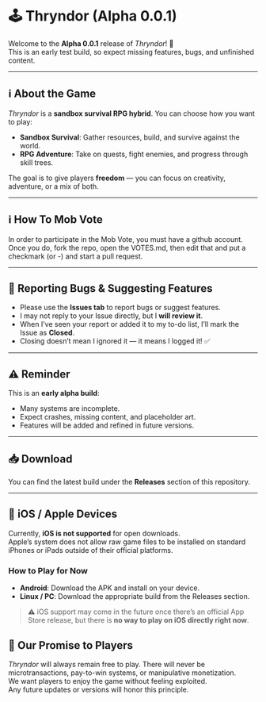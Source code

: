 # 🕹️ Thryndor (Alpha 0.0.1)

Welcome to the **Alpha 0.0.1** release of *Thryndor*! 🎉  
This is an early test build, so expect missing features, bugs, and unfinished content.  

---

## ℹ️ About the Game
*Thryndor* is a **sandbox survival RPG hybrid**. You can choose how you want to play:  
- **Sandbox Survival**: Gather resources, build, and survive against the world.  
- **RPG Adventure**: Take on quests, fight enemies, and progress through skill trees.  

The goal is to give players **freedom** — you can focus on creativity, adventure, or a mix of both.  

---

## ℹ️ How To Mob Vote
In order to participate in the Mob Vote, you must have a github account. Once you do, fork the repo, open the VOTES.md, then edit that and put a checkmark (or -) and start a pull request.

---

## 📝 Reporting Bugs & Suggesting Features
- Please use the **Issues tab** to report bugs or suggest features.  
- I may not reply to your Issue directly, but I **will review it**.  
- When I’ve seen your report or added it to my to-do list, I’ll mark the Issue as **Closed**.  
- Closing doesn’t mean I ignored it — it means I logged it! ✅  

---

## ⚠️ Reminder
This is an **early alpha build**:  
- Many systems are incomplete.  
- Expect crashes, missing content, and placeholder art.  
- Features will be added and refined in future versions.  

---

## 📥 Download
You can find the latest build under the **Releases** section of this repository.  

---

## 📱 iOS / Apple Devices

Currently, **iOS is not supported** for open downloads.  
Apple’s system does not allow raw game files to be installed on standard iPhones or iPads outside of their official platforms.  

### How to Play for Now
- **Android**: Download the APK and install on your device.  
- **Linux / PC**: Download the appropriate build from the Releases section.  

> ⚠️ iOS support may come in the future once there’s an official App Store release, but there is **no way to play on iOS directly right now**.

## 💙 Our Promise to Players

*Thryndor* will always remain free to play. There will never be microtransactions, pay-to-win systems, or manipulative monetization.  
We want players to enjoy the game without feeling exploited.  
Any future updates or versions will honor this principle.
